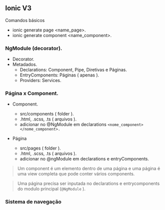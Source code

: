 ## Ionic V3

Comandos básicos
- ionic generate page <name_page>.
- ionic generate component <name_component>.

### NgModule (decorator).

  - Decorator.
  - Metadados.
    - Declarations: Component, Pipe, Diretivas e Páginas.
    - EntryComponents: Páginas ( apenas ).
    - Providers: Services.
    
### Página x Component.

  - Component.
    - src/components ( folder ).
    - .html, .scss, .ts ( arquivos ).
    - adicionar no @NgModule em declarations ````<nome_component></nome_component>.````
    
    
  - Página
    - src/pages ( folder ).
    - .html, .scss, .ts ( arquivos ).
    - adicionar no @ngModule em declarations e entryComponents.
    
 > Um component é um elemento dentro de uma página e uma página é uma view completa que pode conter vários components.
 
 > Uma página precisa ser inputada no declarations e entrycomponents do modulo principal (````@NgModule```` ).
 
 ### Sistema de navegação

